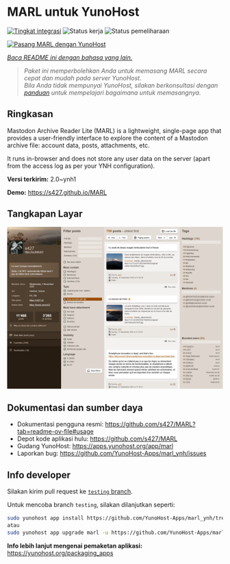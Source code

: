 <!--
N.B.: README ini dibuat secara otomatis oleh <https://github.com/YunoHost/apps/tree/master/tools/readme_generator>
Ini TIDAK boleh diedit dengan tangan.
-->

# MARL untuk YunoHost

[![Tingkat integrasi](https://apps.yunohost.org/badge/integration/marl)](https://ci-apps.yunohost.org/ci/apps/marl/)
![Status kerja](https://apps.yunohost.org/badge/state/marl)
![Status pemeliharaan](https://apps.yunohost.org/badge/maintained/marl)

[![Pasang MARL dengan YunoHost](https://install-app.yunohost.org/install-with-yunohost.svg)](https://install-app.yunohost.org/?app=marl)

*[Baca README ini dengan bahasa yang lain.](./ALL_README.md)*

> *Paket ini memperbolehkan Anda untuk memasang MARL secara cepat dan mudah pada server YunoHost.*  
> *Bila Anda tidak mempunyai YunoHost, silakan berkonsultasi dengan [panduan](https://yunohost.org/install) untuk mempelajari bagaimana untuk memasangnya.*

## Ringkasan

Mastodon Archive Reader Lite (MARL) is a lightweight, single-page app that provides a user-friendly interface to explore the content of a Mastodon archive file: account data, posts, attachments, etc.

It runs in-browser and does not store any user data on the server (apart from the access log as per your YNH configuration).


**Versi terkirim:** 2.0~ynh1

**Demo:** <https://s427.github.io/MARL>

## Tangkapan Layar

![Tangkapan Layar pada MARL](./doc/screenshots/marl_ynh.png)

## Dokumentasi dan sumber daya

- Dokumentasi pengguna resmi: <https://github.com/s427/MARL?tab=readme-ov-file#usage>
- Depot kode aplikasi hulu: <https://github.com/s427/MARL>
- Gudang YunoHost: <https://apps.yunohost.org/app/marl>
- Laporkan bug: <https://github.com/YunoHost-Apps/marl_ynh/issues>

## Info developer

Silakan kirim pull request ke [`testing` branch](https://github.com/YunoHost-Apps/marl_ynh/tree/testing).

Untuk mencoba branch `testing`, silakan dilanjutkan seperti:

```bash
sudo yunohost app install https://github.com/YunoHost-Apps/marl_ynh/tree/testing --debug
atau
sudo yunohost app upgrade marl -u https://github.com/YunoHost-Apps/marl_ynh/tree/testing --debug
```

**Info lebih lanjut mengenai pemaketan aplikasi:** <https://yunohost.org/packaging_apps>
